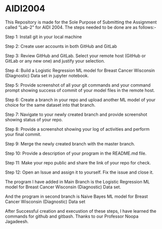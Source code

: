 # AIDI2004
This Repository is made for the Sole Purpose of Submitting the Assignment called "Lab-2" for AIDI 2004.
The steps needed to be done are as follows:-

Step 1: Install git in your local machine

Step 2: Create user accounts in both GitHub and GitLab

Step 3: Review GitHub and GitLab. Select your remote host (GitHub or GitLab or any new one) and justify your selection.

Step 4: Build a Logistic Regression ML model for Breast Cancer Wisconsin (Diagnostic) Data set in jupyter notebook.

Step 5: Provide screenshot of all your git commands and your command prompt showing success of commit of your model files in the remote host.

Step 6: Create a branch in your repo and upload another ML model of your choice for the same dataset into that branch.

Step 7: Navigate to your newly created branch and provide screenshot showing status of your repo.

Step 8: Provide a screenshot showing your log of activities and perform your final commit.

Step 9: Merge the newly created branch with the master branch.

Step 10: Provide a description of your program in the README.md file.

Step 11: Make your repo public and share the link of your repo for check.

Step 12: Open an Issue and assign it to yourself. Fix the issue and close it.

The program I have added in Main Branch is the Logistic Regression ML model for Breast Cancer Wisconsin (Diagnostic) Data set.

And the program in second branch is Naive Bayes ML model for Breast Cancer Wisconsin (Diagnostic) Data set



After Successful creation and execustion of these steps, I have learned the commands for github and gitbash. 
Thanks to our Professor Noopa Jagadeesh.
